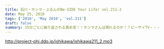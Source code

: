 ```yaml
---
title: 石川・ホンマ・ぶるんのBe-SIDE Your Life! vol.211-2
date: May 25, 2010
tags: ['2010', 'May 2010', 'vol.211']
draft: false
summary: 15分ごとに繰り返される責め苦！！ホンマさんは現れるのか！？ビーサイTV・・・鋭意制作中です。NAMAE
---
```


http://project-phi.ddo.jp/ishikawa/ishikawa211_2.mp3
